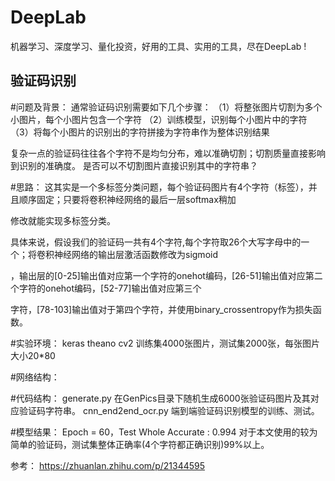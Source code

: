 DeepLab
=====
机器学习、深度学习、量化投资，好用的工具、实用的工具，尽在DeepLab ! 

验证码识别
---------

#问题及背景：
通常验证码识别需要如下几个步骤：
（1）将整张图片切割为多个小图片，每个小图片包含一个字符
（2）训练模型，识别每个小图片中的字符
（3）将每个小图片的识别出的字符拼接为字符串作为整体识别结果

复杂一点的验证码往往各个字符不是均匀分布，难以准确切割；切割质量直接影响到识别的准确度。
是否可以不切割图片直接识别其中的字符串？

#思路：
这其实是一个多标签分类问题，每个验证码图片有4个字符（标签），并且顺序固定；只要将卷积神经网络的最后一层softmax稍加

修改就能实现多标签分类。

具体来说，假设我们的验证码一共有4个字符,每个字符取26个大写字母中的一个；将卷积神经网络的输出层激活函数修改为sigmoid

，输出层的[0-25]输出值对应第一个字符的onehot编码，[26-51]输出值对应第二个字符的onehot编码，[52-77]输出值对应第三个

字符，[78-103]输出值对于第四个字符，并使用binary_crossentropy作为损失函数。

#实验环境：
keras theano cv2
训练集4000张图片，测试集2000张，每张图片大小20*80

#网络结构：

#代码结构：
generate.py 在GenPics目录下随机生成6000张验证码图片及其对应验证码字符串。
cnn_end2end_ocr.py 端到端验证码识别模型的训练、测试。

#模型结果：
Epoch = 60，Test Whole Accurate :  0.994
对于本文使用的较为简单的验证码，测试集整体正确率(4个字符都正确识别)99%以上。

参考：
https://zhuanlan.zhihu.com/p/21344595

